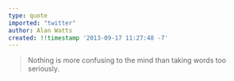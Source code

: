 ```yaml
---
type: quote
imported: "twitter"
author: Alan Watts
created: !!timestamp '2013-09-17 11:27:48 -7'
---
```

> Nothing is more confusing to the mind than taking words too seriously.
